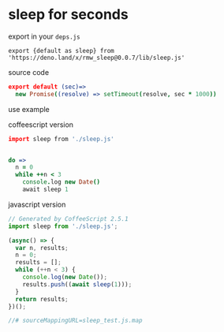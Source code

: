 <!-- 本文件由 ./readme.make.md 自动生成，请不要直接修改此文件 -->

# sleep for seconds

export in your `deps.js`

```
export {default as sleep} from 'https://deno.land/x/rmw_sleep@0.0.7/lib/sleep.js'
```

source code

```coffee
export default (sec)=>
  new Promise((resolve) => setTimeout(resolve, sec * 1000))


```

use example

coffeescript version

```coffee
import sleep from './sleep.js'


do =>
  n = 0
  while ++n < 3
    console.log new Date()
    await sleep 1

```


javascript version

```javascript
// Generated by CoffeeScript 2.5.1
import sleep from './sleep.js';

(async() => {
  var n, results;
  n = 0;
  results = [];
  while (++n < 3) {
    console.log(new Date());
    results.push((await sleep(1)));
  }
  return results;
})();

//# sourceMappingURL=sleep_test.js.map

```
